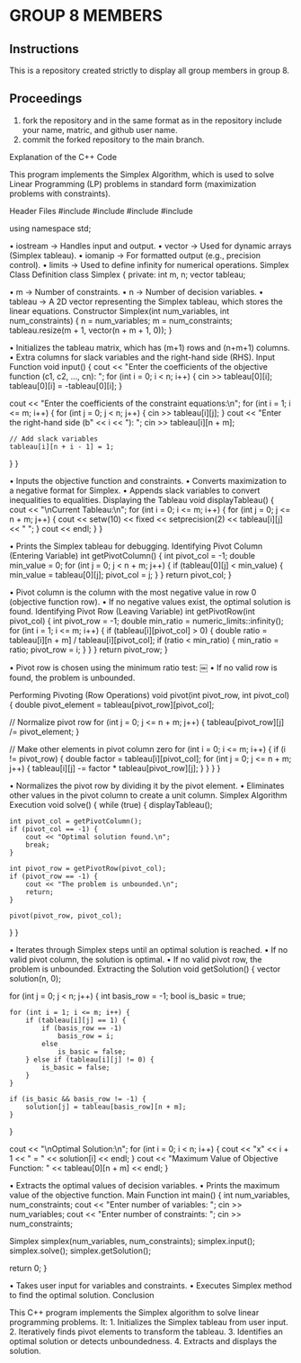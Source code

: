 # GROUP 8 MEMBERS
## Instructions
This is a repository created strictly to display all group members in group 8.
## Proceedings
1) fork the repository and in the same format as in the repository include your name, matric, and github user name.
2) commit the forked repository to the main branch.

Explanation of the C++ Code

This program implements the Simplex Algorithm, which is used to solve Linear Programming (LP) problems in standard form (maximization problems with constraints).

Header Files
#include #include #include #include

using namespace std;

•	iostream → Handles input and output.
•	vector → Used for dynamic arrays (Simplex tableau).
•	iomanip → For formatted output (e.g., precision control).
•	limits → Used to define infinity for numerical operations.
Simplex Class Definition
class Simplex { private: int m, n;
vector<vector> tableau;

•	m → Number of constraints.
•	n → Number of decision variables.
•	tableau → A 2D vector representing the Simplex tableau, which stores the linear equations.
Constructor
Simplex(int num_variables, int num_constraints) { n = num_variables; m = num_constraints; tableau.resize(m + 1, vector(n + m + 1, 0)); }

•	Initializes the tableau matrix, which has (m+1) rows and (n+m+1) columns.
•	Extra columns for slack variables and the right-hand side (RHS).
Input Function
void input() { cout << "Enter the coefficients of the objective function (c1, c2, ..., cn): "; for (int i = 0; i < n; i++) { cin >> tableau[0][i]; tableau[0][i] = -tableau[0][i]; }

cout << "Enter the coefficients of the constraint equations:\n";
for (int i = 1; i <= m; i++) {
    for (int j = 0; j < n; j++) {
        cin >> tableau[i][j]; 
    }
    cout << "Enter the right-hand side (b" << i << "): ";
    cin >> tableau[i][n + m]; 

    // Add slack variables
    tableau[i][n + i - 1] = 1;
}
}

•	Inputs the objective function and constraints.
•	Converts maximization to a negative format for Simplex.
•	Appends slack variables to convert inequalities to equalities.
Displaying the Tableau
void displayTableau() { cout << "\nCurrent Tableau:\n"; for (int i = 0; i <= m; i++) { for (int j = 0; j <= n + m; j++) { cout << setw(10) << fixed << setprecision(2) << tableau[i][j] << " "; } cout << endl; } }

•	Prints the Simplex tableau for debugging.
Identifying Pivot Column (Entering Variable)
int getPivotColumn() { int pivot_col = -1; double min_value = 0; for (int j = 0; j < n + m; j++) { if (tableau[0][j] < min_value) { min_value = tableau[0][j]; pivot_col = j; } } return pivot_col; }

•	Pivot column is the column with the most negative value in row 0 (objective function row).
•	If no negative values exist, the optimal solution is found.
Identifying Pivot Row (Leaving Variable)
int getPivotRow(int pivot_col) { int pivot_row = -1; double min_ratio = numeric_limits::infinity(); for (int i = 1; i <= m; i++) { if (tableau[i][pivot_col] > 0) { double ratio = tableau[i][n + m] / tableau[i][pivot_col]; if (ratio < min_ratio) { min_ratio = ratio; pivot_row = i; } } } return pivot_row; }

•	Pivot row is chosen using the minimum ratio test:
￼ • If no valid row is found, the problem is unbounded.

Performing Pivoting (Row Operations)
void pivot(int pivot_row, int pivot_col) { double pivot_element = tableau[pivot_row][pivot_col];

// Normalize pivot row
for (int j = 0; j <= n + m; j++) {
    tableau[pivot_row][j] /= pivot_element;
}

// Make other elements in pivot column zero
for (int i = 0; i <= m; i++) {
    if (i != pivot_row) {
        double factor = tableau[i][pivot_col];
        for (int j = 0; j <= n + m; j++) {
            tableau[i][j] -= factor * tableau[pivot_row][j];
        }
    }
}
}

•	Normalizes the pivot row by dividing it by the pivot element.
•	Eliminates other values in the pivot column to create a unit column.
Simplex Algorithm Execution
void solve() { while (true) { displayTableau();

    int pivot_col = getPivotColumn();
    if (pivot_col == -1) {
        cout << "Optimal solution found.\n";
        break;
    }

    int pivot_row = getPivotRow(pivot_col);
    if (pivot_row == -1) {
        cout << "The problem is unbounded.\n";
        return;
    }

    pivot(pivot_row, pivot_col);
}
}

•	Iterates through Simplex steps until an optimal solution is reached.
•	If no valid pivot column, the solution is optimal.
•	If no valid pivot row, the problem is unbounded.
Extracting the Solution
void getSolution() { vector solution(n, 0);

for (int j = 0; j < n; j++) {
    int basis_row = -1;
    bool is_basic = true;

    for (int i = 1; i <= m; i++) {
        if (tableau[i][j] == 1) {
            if (basis_row == -1)
                basis_row = i;
            else
                is_basic = false;
        } else if (tableau[i][j] != 0) {
            is_basic = false;
        }
    }

    if (is_basic && basis_row != -1) {
        solution[j] = tableau[basis_row][n + m];
    }
}

cout << "\nOptimal Solution:\n";
for (int i = 0; i < n; i++) {
    cout << "x" << i + 1 << " = " << solution[i] << endl;
}
cout << "Maximum Value of Objective Function: " << tableau[0][n + m] << endl;
}

•	Extracts the optimal values of decision variables.
•	Prints the maximum value of the objective function.
Main Function
int main() { int num_variables, num_constraints; cout << "Enter number of variables: "; cin >> num_variables; cout << "Enter number of constraints: "; cin >> num_constraints;

Simplex simplex(num_variables, num_constraints);
simplex.input();
simplex.solve();
simplex.getSolution();

return 0;
}

•	Takes user input for variables and constraints.
•	Executes Simplex method to find the optimal solution.
Conclusion

This C++ program implements the Simplex algorithm to solve linear programming problems. It: 1. Initializes the Simplex tableau from user input. 2. Iteratively finds pivot elements to transform the tableau. 3. Identifies an optimal solution or detects unboundedness. 4. Extracts and displays the solution.
